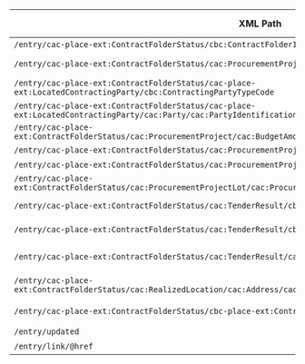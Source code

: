 | XML Path     | Ontology Property   | Entity Class    | Related Entity Class     | Subject Generation   | Join Condition   | Datatype     | Function Name | Function Output     |
|--------------------------------------------------------------------------|---------------------------------------|-----------------------|--------------------------|----------------------------------------------------|-----------------------------------------------|--------------------|---------------------------|---------------------------------------------------------------------------------|
| `/entry/cac-place-ext:ContractFolderStatus/cbc:ContractFolderID`   | `:hasID`| `:Procedure`    | `:Identifier`| `procure:procedure/{ContractFolderID}` | N/A | - | - | - |
| `/entry/cac-place-ext:ContractFolderStatus/cac:ProcurementProject/cbc:TypeCode` | `:hasProcedureType`     | `:Procedure`    | `skos:Concept`     | `procure:procedure/{ContractFolderID}` | Match code to `procurement-procedure-type`    | - | `map_procedure_type`| `http://publications.europa.eu/resource/authority/procurement-procedure-type/` `open`, `restricted`, etc. (see SKOS) |
| `/entry/cac-place-ext:ContractFolderStatus/cac-place-ext:LocatedContractingParty/cbc:ContractingPartyTypeCode` | `:hasLegalType`  | `:Buyer`  | `skos:Concept`     | `org:{DIR3}`   | Match code to `buyer-legal-type`  | - | `map_legal_type`    | `http://publications.europa.eu/resource/authority/buyer-legal-type/` `body-pl`, `pub-undert`, etc. (see SKOS)    |
| `/entry/cac-place-ext:ContractFolderStatus/cac-place-ext:LocatedContractingParty/cac:Party/cac:PartyIdentification[cbc:ID/@schemeName='DIR3']/cbc:ID` | `:hasIdentifierValue`  | `:Identifier`    | - | `id:{DIR3}`    | `org:{DIR3} :hasID id:{DIR3}`     | `xsd:string` | - | - |
| `/entry/cac-place-ext:ContractFolderStatus/cac:ProcurementProject/cac:BudgetAmount/cbc:EstimatedOverallContractAmount` | `:hasEstimatedValue`   | `:Procedure`    |  | `procure:procedure/{ContractFolderID}` | N/A | `xsd:decimal`| - | - |
| `/entry/cac-place-ext:ContractFolderStatus/cac:ProcurementProjectLot/cbc:ID` | `:hasID`| `:Lot`    | `:Identifier`| `procure:lot/{ContractFolderID}/{ID}`  | N/A | - | - | - |
| `/entry/cac-place-ext:ContractFolderStatus/cac:ProcurementProjectLot/cac:ProcurementProject/cbc:Name` | `:hasName` | `:Lot`    | - | `procure:lot/{ContractFolderID}/{ID}`  | N/A | `xsd:string` | - | - |
| `/entry/cac-place-ext:ContractFolderStatus/cac:ProcurementProjectLot/cac:ProcurementProject/cac:BudgetAmount/cbc:TotalAmount` | `:hasTotalAmount`     | `:Lot`    |  | `procure:lot/{ContractFolderID}/{ID}`  | N/A | `xsd:decimal`| - | - |
| `/entry/cac-place-ext:ContractFolderStatus/cac:TenderResult/cbc:ReceivedTenderQuantity` | `:hasReceivedTenders` | `:SubmissionStatisticalInformation` |    | `stats:{ContractFolderID}/{ProcurementProjectLotID}` | Links to Lot via `:concernsSubmissionsForLot` | `xsd:integer`| - | - |
| `/entry/cac-place-ext:ContractFolderStatus/cac:TenderResult/cbc:AwardDate` | `:hasAwardDecisionDate`     | `:LotAwardOutcome`    | - | `award:{ContractFolderID}/{ProcurementProjectLotID}` | Links to Lot via `:describesLot`  | `xsd:date`   | - | - |
| `/entry/cac-place-ext:ContractFolderStatus/cac:TenderResult/cac:WinningParty/cac:PartyName/cbc:Name` | `:hasName` | `org:Organization`    | - | `org:{NIF}`    | `:Buyer :playedByOrganization org:{NIF}`| `xsd:string` | - | - |
| `/entry/cac-place-ext:ContractFolderStatus/cac:RealizedLocation/cac:Address/cac:Country/cbc:IdentificationCode` | `:hasCountryCode`     | `locn:Address`  | `skos:Concept`     | `addr:{ContractFolderID}`  | Match code to `country` scheme    | - | `map_country_code`  | `country/ESP`, `country/DEU`, etc. (see SKOS)     |
| `/entry/cac-place-ext:ContractFolderStatus/cbc-place-ext:ContractFolderStatusCode` | `:hasStatus`    | `:Procedure`    | `skos:Concept`     | `procure:procedure/{ContractFolderID}` | Match code to internal status ontology  | - | - | - |
| `/entry/updated`   | `:hasDispatchDate`| `:ResultNotice` | - | `notice:{ContractFolderID}`| N/A | `xsd:dateTime`     | - | - |
| `/entry/link/@href`| `:hasURI`   | `:ResultNotice` | - | `notice:{ContractFolderID}`| N/A | `xsd:anyURI` | - | - |